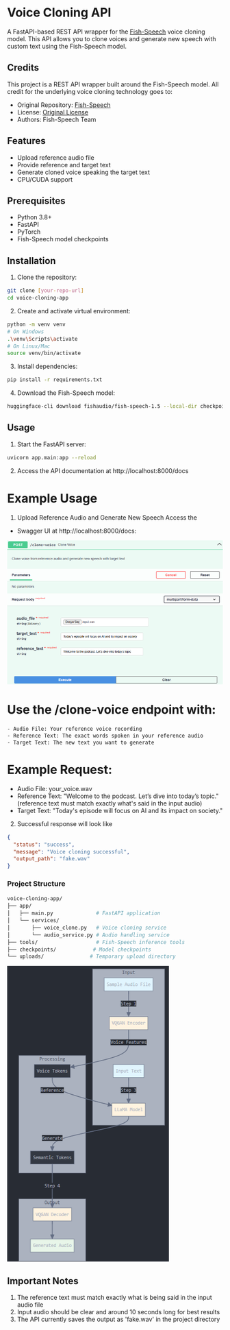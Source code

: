 # Voice Cloning API

A FastAPI-based REST API wrapper for the [Fish-Speech](https://github.com/fishaudio/fish-speech) voice cloning model. This API allows you to clone voices and generate new speech with custom text using the Fish-Speech model.

## Credits

This project is a REST API wrapper built around the Fish-Speech model. All credit for the underlying voice cloning technology goes to:

- Original Repository: [Fish-Speech](https://github.com/fishaudio/fish-speech)
- License: [Original License](https://github.com/fishaudio/fish-speech/blob/main/LICENSE)
- Authors: Fish-Speech Team

## Features

- Upload reference audio file
- Provide reference and target text
- Generate cloned voice speaking the target text
- CPU/CUDA support

## Prerequisites

- Python 3.8+
- FastAPI
- PyTorch
- Fish-Speech model checkpoints

## Installation

1. Clone the repository:
```bash
git clone [your-repo-url]
cd voice-cloning-app
```

2. Create and activate virtual environment:
```bash 
python -m venv venv
# On Windows
.\venv\Scripts\activate
# On Linux/Mac
source venv/bin/activate
```
3. Install dependencies:
```bash 
pip install -r requirements.txt
```
4. Download the Fish-Speech model:
```bash 
huggingface-cli download fishaudio/fish-speech-1.5 --local-dir checkpoints/fish-speech-1.5
```

## Usage
1. Start the FastAPI server:
```bash 
uvicorn app.main:app --reload
```
2. Access the API documentation at http://localhost:8000/docs

# Example Usage
1. Upload Reference Audio and Generate New Speech
Access the
- Swagger UI at http://localhost:8000/docs:

![Swagger UI](docs/swagger_ui.png)

# Use the /clone-voice endpoint with:

    - Audio File: Your reference voice recording
    - Reference Text: The exact words spoken in your reference audio
    - Target Text: The new text you want to generate

# Example Request:
- Audio File: your_voice.wav
- Reference Text: "Welcome to the podcast. Let’s dive into today’s topic." (reference text must match exactly what's said in the input audio)
- Target Text: "Today's episode will focus on AI and its impact on society."

2. Successful response will look like
```json
{
  "status": "success",
  "message": "Voice cloning successful",
  "output_path": "fake.wav"
}
```

### Project Structure
```bash
voice-cloning-app/
├── app/
│   ├── main.py              # FastAPI application
│   └── services/
│       ├── voice_clone.py   # Voice cloning service
│       └── audio_service.py # Audio handling service
├── tools/                   # Fish-Speech inference tools
├── checkpoints/            # Model checkpoints
└── uploads/               # Temporary upload directory
```
![System Workflow](docs/structure.png)
## Important Notes

1. The reference text must match exactly what is being said in the input audio file
2. Input audio should be clear and around 10 seconds long for best results
3. The API currently saves the output as 'fake.wav' in the project directory
